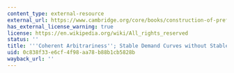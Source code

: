 ```yaml
---
content_type: external-resource
external_url: https://www.cambridge.org/core/books/construction-of-preference/coherent-arbitrariness-stable-demand-curves-without-stable-preferences/430317C196AC3D1B4AFDD373FD3E5D90
has_external_license_warning: true
license: https://en.wikipedia.org/wiki/All_rights_reserved
status: ''
title: '''Coherent Arbitrariness''; Stable Demand Curves without Stable Preferences'
uid: 0c838f33-e6cf-4f98-aa78-b88b1cb5828b
wayback_url: ''
---
```


